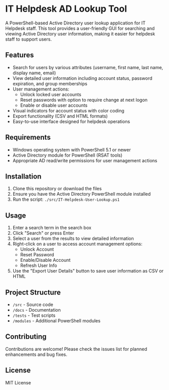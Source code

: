 # IT Helpdesk AD Lookup Tool

A PowerShell-based Active Directory user lookup application for IT Helpdesk staff. This tool provides a user-friendly GUI for searching and viewing Active Directory user information, making it easier for helpdesk staff to support users.

## Features

- Search for users by various attributes (username, first name, last name, display name, email)
- View detailed user information including account status, password expiration, and group memberships
- User management actions:
  - Unlock locked user accounts
  - Reset passwords with option to require change at next logon
  - Enable or disable user accounts
- Visual indicators for account status with color coding
- Export functionality (CSV and HTML formats)
- Easy-to-use interface designed for helpdesk operations

## Requirements

- Windows operating system with PowerShell 5.1 or newer
- Active Directory module for PowerShell (RSAT tools)
- Appropriate AD read/write permissions for user management actions

## Installation

1. Clone this repository or download the files
2. Ensure you have the Active Directory PowerShell module installed
3. Run the script: `./src/IT-Helpdesk-User-Lookup.ps1`

## Usage

1. Enter a search term in the search box
2. Click "Search" or press Enter
3. Select a user from the results to view detailed information
4. Right-click on a user to access account management options:
   - Unlock Account
   - Reset Password
   - Enable/Disable Account
   - Refresh User Info
5. Use the "Export User Details" button to save user information as CSV or HTML

## Project Structure

- `/src` - Source code
- `/docs` - Documentation
- `/tests` - Test scripts
- `/modules` - Additional PowerShell modules

## Contributing

Contributions are welcome! Please check the issues list for planned enhancements and bug fixes.

## License

MIT License